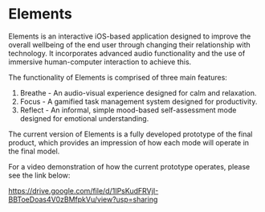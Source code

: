 # Elements

Elements is an interactive iOS-based application designed to improve the overall wellbeing of the end user through changing their relationship with technology. It incorporates advanced audio functionality and the use of immersive human-computer interaction to achieve this.

The functionality of Elements is comprised of three main features:

1. Breathe - An audio-visual experience designed for calm and relaxation.
2. Focus - A gamified task management system designed for productivity.
3. Reflect - An informal, simple mood-based self-assessment mode designed for emotional understanding.

The current version of Elements is a fully developed prototype of the final product, which provides an impression of how each mode will operate in the final model.

For a video demonstration of how the current prototype operates, please see the link below:

https://drive.google.com/file/d/1IPsKudFRVjI-BBToeDoas4V0zBMfpkVu/view?usp=sharing
